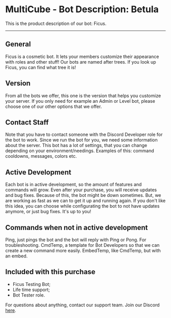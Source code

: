 # MultiCube - Bot Description: Betula

This is the product description of our bot: Ficus.

---

## General

Ficus is a cosmetic bot. It lets your members customize their appearance with roles and other stuff! Our bots are named after trees. If you look up Ficus, you can find what tree it is!

## Version

From all the bots we offer, this one is the version that helps you customize your server. If you only need for example an Admin or Level bot, please choose one of our other options that we offer. 

## Contact Staff

Note that you have to contact someone with the Discord Developer role for the bot to work. Since we run the bot for you, we need some information about the server. This bot has a lot of settings, that you can change depending on your environment/needings. Examples of this: command cooldowns, messages, colors etc.

## Active Development

Each bot is in active development, so the amount of features and commands will grow. Even after your purchase, you will receive updates and bug fixes. Because of this, the bot might be down sometimes. But, we are working as fast as we can to get it up and running again. If you don't like this idea, you can choose while configurating the bot to not have updates anymore, or just bug fixes. It's up to you!

## Commands when not in active development

Ping, just pings the bot and the bot will reply with Ping or Pong. For troubleshooting.
CmdTemp, a template for Bot Developers so that we can create a new command more easily.
EmbedTemp, like CmdTemp, but with an embed.

## Included with this purchase

- Ficus Testing Bot;
- Life time support;
- Bot Tester role.

For questions about anything, contact our support team. Join our Discord [here](https://discord.gg/gBVFuBqENA).
